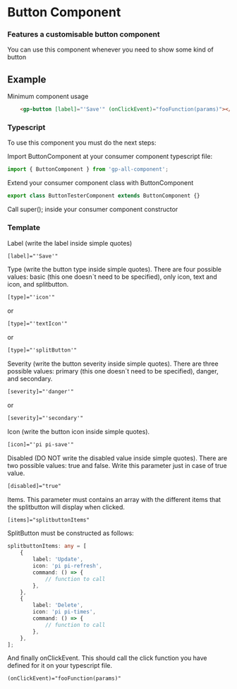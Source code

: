 # Button Component

### Features a customisable button component

You can use this component whenever you need to show some kind of button

## Example

Minimum component usage

```html
    <gp-button [label]="'Save'" (onClickEvent)="fooFunction(params)"></gp-button>
```

### Typescript

To use this component you must do the next steps:

Import ButtonComponent at your consumer component typescript file:

```ts
import { ButtonComponent } from 'gp-all-component';
```

Extend your consumer component class with ButtonComponent

```ts
export class ButtonTesterComponent extends ButtonComponent {}
```

Call super(); inside your consumer component constructor

### Template

Label (write the label inside simple quotes)

```html
[label]="'Save'"
```

Type (write the button type inside simple quotes). There are four possible values: basic (this one doesn`t need to be specified), only icon, text and icon, and splitbutton.

```html
[type]="'icon'"
```
or
```html
[type]="'textIcon'"
```
or
```html
[type]="'splitButton'"
```

Severity (write the button severity inside simple quotes). There are three possible values: primary (this one doesn`t need to be specified), danger, and secondary.

```html
[severity]="'danger'"
```
or
```html
[severity]="'secondary'"
```

Icon (write the button icon inside simple quotes).
```html
[icon]="'pi pi-save'"
```

Disabled (DO NOT write the disabled value inside simple quotes). There are two possible values: true and false. Write this parameter just in case of true value.

```html
[disabled]="true"
```

Items. This parameter must contains an array with the different items that the splitbutton will display when clicked.

```html
[items]="splitbuttonItems"
```

SplitButton must be constructed as follows:

```ts
splitbuttonItems: any = [
    {
        label: 'Update',
        icon: 'pi pi-refresh',
        command: () => {
            // function to call
        },
    },
    {
        label: 'Delete',
        icon: 'pi pi-times',
        command: () => {
            // function to call
        },
    },
];
```

And finally onClickEvent. This should call the click function you have defined for it on your typescript file.

```html
(onClickEvent)="fooFunction(params)"
```